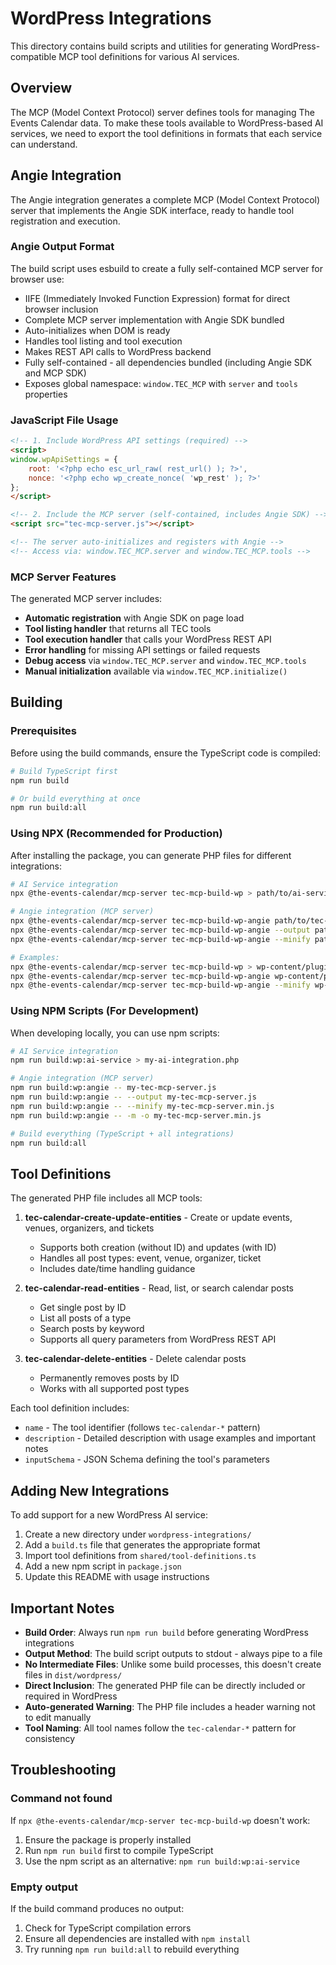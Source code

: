 # WordPress Integrations

This directory contains build scripts and utilities for generating WordPress-compatible MCP tool definitions for various AI services.

## Overview

The MCP (Model Context Protocol) server defines tools for managing The Events Calendar data. To make these tools available to WordPress-based AI services, we need to export the tool definitions in formats that each service can understand.

## Angie Integration

The Angie integration generates a complete MCP (Model Context Protocol) server that implements the Angie SDK interface, ready to handle tool registration and execution.

### Angie Output Format

The build script uses esbuild to create a fully self-contained MCP server for browser use:

- IIFE (Immediately Invoked Function Expression) format for direct browser inclusion
- Complete MCP server implementation with Angie SDK bundled
- Auto-initializes when DOM is ready
- Handles tool listing and tool execution
- Makes REST API calls to WordPress backend
- Fully self-contained - all dependencies bundled (including Angie SDK and MCP SDK)
- Exposes global namespace: `window.TEC_MCP` with `server` and `tools` properties

### JavaScript File Usage

```html
<!-- 1. Include WordPress API settings (required) -->
<script>
window.wpApiSettings = {
    root: '<?php echo esc_url_raw( rest_url() ); ?>',
    nonce: '<?php echo wp_create_nonce( 'wp_rest' ); ?>'
};
</script>

<!-- 2. Include the MCP server (self-contained, includes Angie SDK) -->
<script src="tec-mcp-server.js"></script>

<!-- The server auto-initializes and registers with Angie -->
<!-- Access via: window.TEC_MCP.server and window.TEC_MCP.tools -->
```

### MCP Server Features

The generated MCP server includes:

- **Automatic registration** with Angie SDK on page load
- **Tool listing handler** that returns all TEC tools
- **Tool execution handler** that calls your WordPress REST API
- **Error handling** for missing API settings or failed requests
- **Debug access** via `window.TEC_MCP.server` and `window.TEC_MCP.tools`
- **Manual initialization** available via `window.TEC_MCP.initialize()`

## Building

### Prerequisites

Before using the build commands, ensure the TypeScript code is compiled:

```bash
# Build TypeScript first
npm run build

# Or build everything at once
npm run build:all
```

### Using NPX (Recommended for Production)

After installing the package, you can generate PHP files for different integrations:

```bash
# AI Service integration
npx @the-events-calendar/mcp-server tec-mcp-build-wp > path/to/ai-service-tools.php

# Angie integration (MCP server)
npx @the-events-calendar/mcp-server tec-mcp-build-wp-angie path/to/tec-mcp-server.js
npx @the-events-calendar/mcp-server tec-mcp-build-wp-angie --output path/to/tec-mcp-server.js
npx @the-events-calendar/mcp-server tec-mcp-build-wp-angie --minify path/to/tec-mcp-server.min.js

# Examples:
npx @the-events-calendar/mcp-server tec-mcp-build-wp > wp-content/plugins/my-plugin/includes/tec-mcp-tools.php
npx @the-events-calendar/mcp-server tec-mcp-build-wp-angie wp-content/plugins/my-plugin/assets/js/tec-mcp-server.js
npx @the-events-calendar/mcp-server tec-mcp-build-wp-angie --minify wp-content/plugins/my-plugin/assets/js/tec-mcp-server.min.js
```

### Using NPM Scripts (For Development)

When developing locally, you can use npm scripts:

```bash
# AI Service integration
npm run build:wp:ai-service > my-ai-integration.php

# Angie integration (MCP server)
npm run build:wp:angie -- my-tec-mcp-server.js
npm run build:wp:angie -- --output my-tec-mcp-server.js
npm run build:wp:angie -- --minify my-tec-mcp-server.min.js
npm run build:wp:angie -- -m -o my-tec-mcp-server.min.js

# Build everything (TypeScript + all integrations)
npm run build:all
```

## Tool Definitions

The generated PHP file includes all MCP tools:

1. **tec-calendar-create-update-entities** - Create or update events, venues, organizers, and tickets
   - Supports both creation (without ID) and updates (with ID)
   - Handles all post types: event, venue, organizer, ticket
   - Includes date/time handling guidance

2. **tec-calendar-read-entities** - Read, list, or search calendar posts
   - Get single post by ID
   - List all posts of a type
   - Search posts by keyword
   - Supports all query parameters from WordPress REST API

3. **tec-calendar-delete-entities** - Delete calendar posts
   - Permanently removes posts by ID
   - Works with all supported post types

 

Each tool definition includes:

- `name` - The tool identifier (follows `tec-calendar-*` pattern)
- `description` - Detailed description with usage examples and important notes
- `inputSchema` - JSON Schema defining the tool's parameters

## Adding New Integrations

To add support for a new WordPress AI service:

1. Create a new directory under `wordpress-integrations/`
2. Add a `build.ts` file that generates the appropriate format
3. Import tool definitions from `shared/tool-definitions.ts`
4. Add a new npm script in `package.json`
5. Update this README with usage instructions

## Important Notes

- **Build Order**: Always run `npm run build` before generating WordPress integrations
- **Output Method**: The build script outputs to stdout - always pipe to a file
- **No Intermediate Files**: Unlike some build processes, this doesn't create files in `dist/wordpress/`
- **Direct Inclusion**: The generated PHP file can be directly included or required in WordPress
- **Auto-generated Warning**: The PHP file includes a header warning not to edit manually
- **Tool Naming**: All tool names follow the `tec-calendar-*` pattern for consistency
 

## Troubleshooting

### Command not found

If `npx @the-events-calendar/mcp-server tec-mcp-build-wp` doesn't work:

1. Ensure the package is properly installed
2. Run `npm run build` first to compile TypeScript
3. Use the npm script as an alternative: `npm run build:wp:ai-service`

### Empty output

If the build command produces no output:

1. Check for TypeScript compilation errors
2. Ensure all dependencies are installed with `npm install`
3. Try running `npm run build:all` to rebuild everything
